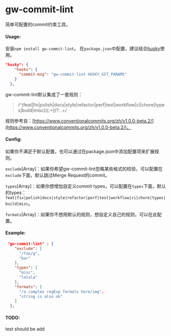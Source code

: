 # gw-commit-lint
简单可配置的commit约束工具。

#### Usage:
安装`npm install gw-commit-lint`。
在`package.json`中配置，建议结合[husky](https://github.com/typicode/husky)使用。
```json
"husky": {
    "hooks": {
      "commit-msg": "gw-commit-lint HUSKY_GIT_PARAMS"
    }
  },
```
gw-commit-lint默认集成了一套规则：

> /^(feat|fix|polish|docs|style|refactor|perf|test|workflow|ci|chore|types|build|misc)(\(.+\))?: .+/

规则参考自：[https://www.conventionalcommits.org/zh/v1.0.0-beta.2/](https://www.conventionalcommits.org/zh/v1.0.0-beta.2/)。

#### Config:
如果你不满足于默认配置，也可以通过在package.json中添加配置项来扩展规则。

`exclude`[Array]：如果你希望gw-commit-lint忽略某些格式的校验，可以配置在`exclude`下面，默认跳过Merge Request的commit。

`types`[Array]：如果你想增加自定义commit types，可以配置在`types`下面，默认的types：`feat|fix|polish|docs|style|refactor|perf|test|workflow|ci|chore|types|build|misc`。

`formats`[Array]：如果你不想用默认的规则，想自定义自己的规则，可以在此配置。

#### Example:
```json
 "gw-commit-lint" : {
    "exclude": [
      "/foo/g",
      "bar"
    ],
    "types": [
      "misc",
      "lalala"
    ],
    "formats": [
      "/a complex regExp formats here/img"，
      "string is also ok"
    ]
  },
```
#### TODO: 
test should be add
